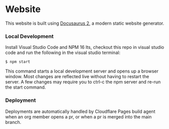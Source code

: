 # Website

This website is built using [Docusaurus 2](https://docusaurus.io/), a modern static website generator.

### Local Development

Install Visual Studio Code and NPM 16 lts, checkout this repo in visual studio code and run the following in the visual studio terminal:

```
$ npm start
```

This command starts a local development server and opens up a browser window. Most changes are reflected live without having to restart the server. A few changes may require you to ctrl-c the npm server and re-run the start command.

### Deployment

Deployments are automatically handled by Cloudflare Pages build agent when an org member opens a pr, or when a pr is merged into the main branch.